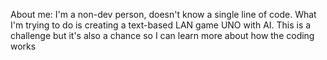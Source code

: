 About me: I'm a non-dev person, doesn't know a single line of code. What I'm trying to do is creating a text-based LAN game UNO with AI. This is a challenge but it's also a chance so I can learn more about how the coding works
